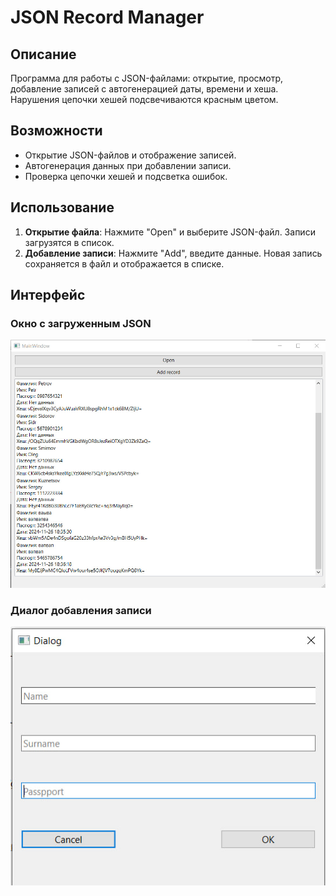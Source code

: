 # JSON Record Manager

## Описание
Программа для работы с JSON-файлами: открытие, просмотр, добавление записей с автогенерацией даты, времени и хеша. Нарушения цепочки хешей подсвечиваются красным цветом.

## Возможности
- Открытие JSON-файлов и отображение записей.
- Автогенерация данных при добавлении записи.
- Проверка цепочки хешей и подсветка ошибок.

## Использование
1. **Открытие файла**: Нажмите "Open" и выберите JSON-файл. Записи загрузятся в список.
2. **Добавление записи**: Нажмите "Add", введите данные. Новая запись сохраняется в файл и отображается в списке.

## Интерфейс

### Окно с загруженным JSON
![Список записей](images/image1.jpg)

### Диалог добавления записи
![Диалог добавления записи](images/image2.jpg)
